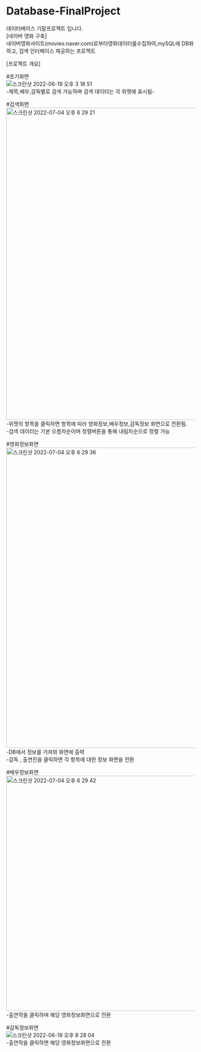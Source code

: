 # Database-FinalProject
데이터베이스 기말프로젝트 입니다.  
[네이버 영화 구축]  
네이버영화사이트(movies.naver.com)로부터영화데이터를수집하여,mySQL에 DB화하고, 검색 인터페이스 제공하는 프로젝트  
  
[프로젝트 개요]  
  
#초기화면  
![스크린샷 2022-06-19 오후 3 18 51](https://user-images.githubusercontent.com/75566606/177125936-24dbf9ec-adf4-486d-85b8-350395f1f4bb.png)  
-제목,배우,감독별로 검색 가능하며 검색 데이터는 각 위젯에 표시됨-  
  
#검색화면  
<img width="832" alt="스크린샷 2022-07-04 오후 6 29 21" src="https://user-images.githubusercontent.com/75566606/177127066-b6208783-3382-4f15-acf1-eafc9f0d2ccb.png">  
-위젯의 항목을 클릭하면 항목에 따라 영화정보,배우정보,감독정보 화면으로 전환됨.  
-검색 데이터는 기본 오름차순이며 정렬버튼을 통해 내림차순으로 정렬 가능  
  
#영화정보화면  
<img width="801" alt="스크린샷 2022-07-04 오후 6 29 36" src="https://user-images.githubusercontent.com/75566606/177127128-376ff57a-17a9-47ff-9a7d-97230d8ddc03.png">  
-DB에서 정보를 가져와 화면에 출력  
-감독 , 출연진을 클릭하면 각 항목에 대한 정보 화면을 전환  
  
#배우정보화면  
<img width="627" alt="스크린샷 2022-07-04 오후 6 29 42" src="https://user-images.githubusercontent.com/75566606/177127251-512a51c9-6efa-4621-825b-a922c53f495b.png">  
-출연작을 클릭하며 해당 영화정보화면으로 전환  
  
#감독정보화면  
![스크린샷 2022-06-19 오후 8 28 04](https://user-images.githubusercontent.com/75566606/177127688-d21bf8a5-2e30-43fc-b7fc-55b59b016018.png)  
-출연작을 클릭하면 해당 영화정보화면으로 전환
